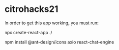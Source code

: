# citrohacks21

In order to get this app working, you must run:

npx create-react-app ./

npm install @ant-design/icons axio react-chat-engine
